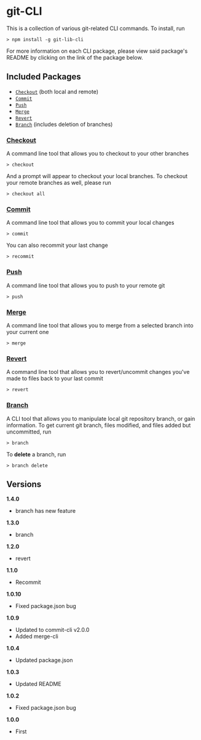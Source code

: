 # git-CLI

This is a collection of various git-related CLI commands. To install, run

    > npm install -g git-lib-cli

For more information on each CLI package, please view said package's README by clicking on the link of the package below.

## Included Packages

* [`Checkout`](#checkout) (both local and remote)
* [`Commit`](#commit)
* [`Push`](#push)
* [`Merge`](#merge)
* [`Revert`](#revert)
* [`Branch`](#branch) (includes deletion of branches)

### [Checkout](https://github.com/joeyism/node-checkout-cli/)

A command line tool that allows you to checkout to your other branches

    > checkout

And a prompt will appear to checkout your local branches. To checkout your remote branches as well, please run

    > checkout all

### [Commit](https://github.com/joeyism/node-commit-cli/)

A command line tool that allows you to commit your local changes

    > commit

You can also recommit your last change

    > recommit

### [Push](https://github.com/joeyism/node-push-cli/)

A command line tool that allows you to push to your remote git

    > push

### [Merge](https://github.com/joeyism/node-merge-cli/)

A command line tool that allows you to merge from a selected branch into your current one

    > merge

### [Revert](https://github.com/joeyism/node-revert-cli/)

A command line tool that allows you to revert/uncommit changes you've made to files back to your last commit

    > revert

### [Branch](https://github.com/joeyism/node-branch-cli/)

A CLI tool that allows you to manipulate local git repository branch, or gain information. To get current git branch, files modified, and files added but uncommitted, run

    > branch

To **delete** a branch, run

    > branch delete

## Versions
**1.4.0**
* branch has new feature

**1.3.0**
* branch

**1.2.0**
* revert

**1.1.0**
* Recommit

**1.0.10**
* Fixed package.json bug

**1.0.9**
* Updated to commit-cli v2.0.0
* Added merge-cli

**1.0.4**
* Updated package.json

**1.0.3**
* Updated README

**1.0.2**
* Fixed package.json bug

**1.0.0**
* First

